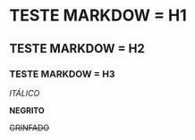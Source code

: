 # TESTE MARKDOW = H1

## TESTE MARKDOW = H2

### TESTE MARKDOW = H3

*ITÁLICO* 

__NEGRITO__

~~GRINFADO~~